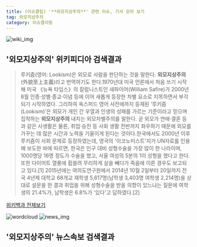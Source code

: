 ```yaml
---
title: (이슈클립) '**외모지상주의**' 관련 이슈, 기사 모아 보기
tag: 외모지상주의
category: 이슈클리핑
---
```

![wiki_img](https://user-images.githubusercontent.com/42597476/44503234-41136a80-a6d0-11e8-9071-6fc6418eafe4.png)
## **'**외모지상주의**'** 위키피디아 검색결과
>루키즘(영어: Lookism)은 외모로 사람을 판단하는 것을 말한다. **외모지상주의**(外貌至上主義)라고 번역하기도 한다.1970년대 미국 언론에서 처음 쓰기 시작해 미국 《뉴욕 타임스》의 칼럼니스트인 새파이어(William Safire)가 2000년 8월 인종·성별·종교·이념 등에 이어 새롭게 등장한 차별 요소로 지목하면서 부각되기 시작하였다. 그리하여 옥스퍼드 영어 사전에까지 등재된 ‘루키즘(Lookism)’은 외모가 개인 간 우열과 인생의 성패를 가르는 기준이라고 믿으며 집착하는 **외모지상주의** 내지는 외모차별주의를 말한다. 곧 외모가 연애·결혼 등과 같은 사생활은 물론, 취업·승진 등 사회 생활 전반까지 좌우하기 때문에 외모를 가꾸는 데 많은 시간과 노력을 기울이게 된다는 것이다.한국에서도 2000년 이후 루키즘이 사회 문제로 등장하였는데, 영국의 '이코노미스트'지가 UN자료를 인용해 보도한 바에 따르면, 한국은 인구 대비 성형수술을 가장 많이 한 나라이며, 1000명당 16명 정도가 수술을 했고, 서울 여성의 5분의 1이 성형을 했다고 한다. 또한 다이어트 열풍에 휩쓸려 무리하게 살을 빼다가 죽음에 이른 경우도 보고되고 있다.[1] 2015년에는 여의도연구원에서 2014년 10월 2일부터 20일까지 전국 4년제 대학교 68개교 재학생 5,617명(남학생 3,403명 여학생 2,214명)을 상대로 설문을 한 결과 취업을 위해 성형수술을 받을 의향이 있느냐는 질문에 여학생의 21.4%가, 남학생은 6.8%가 '있다'고 답하였다.[2]

<a href="https://ko.wikipedia.org/wiki/외모지상주의" target="_blank">위키백과 전체보기</a>

![wordcloud](https://s3.ap-northeast-2.amazonaws.com/lyrics101-wordcloud/2018-09-21-1537487805.png)
![news_img](https://user-images.githubusercontent.com/42597476/44507050-1206f400-a6e4-11e8-8d98-7ffbfebb353f.png)
## **'**외모지상주의**'** 뉴스속보 검색결과

